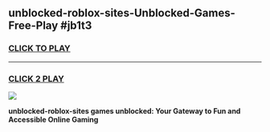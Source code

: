 
## unblocked-roblox-sites-Unblocked-Games-Free-Play #jb1t3
<h3>
<a href="https://us.freeplayer.one?title=unblocked-roblox-sites&ref=9M">CLICK TO PLAY</a></h3>
<hr>

<h3>
<a href="https://us.freeplayer.one?title=unblocked-roblox-sites&ref=9M">CLICK 2 PLAY</a>
  
</h3>

<a href="https://us.freeplayer.one?title=unblocked-roblox-sites&ref=9M"><img src="https://clearcache.store/games.png"></a>


**unblocked-roblox-sites games unblocked: Your Gateway to Fun and Accessible Online Gaming**
